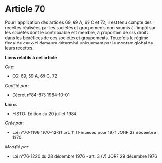 # Article 70

Pour l'application des articles 69, 69 A, 69 C et 72, il est tenu compte des recettes réalisées par les sociétés et
groupements non soumis à l'impôt sur les sociétés dont le contribuable est membre, à proportion de ses droits dans les
bénéfices de ces sociétés et groupements. Toutefois le régime fiscal de ceux-ci demeure déterminé uniquement par le montant
global de leurs recettes.

**Liens relatifs à cet article**

_Cite_:

  - CGI 69, 69 A, 69 C, 72

_Codifié par_:

  - Décret n°84-875 1984-10-01

**Liens**:

  - HISTO: Edition du 20 juillet 1984

_Créé par_:

  - Loi n°70-1199 1970-12-21 art. 11 I Finances pour 1971 JORF 22 décembre 1970

_Modifié par_:

  - Loi n°76-1220 du 28 décembre 1976 - art. 3 (V) JORF 29 décembre 1976
